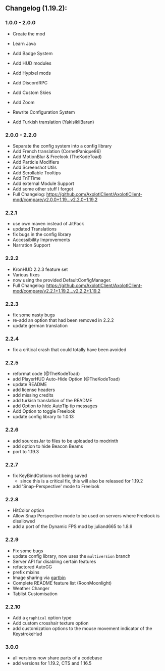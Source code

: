 ## Changelog (1.19.2):

### 1.0.0 - 2.0.0

- Create the mod
- Learn Java
- Add Badge System
- Add HUD modules
- Add Hypixel mods
- Add DiscordRPC
- Add Custom Skies
- Add Zoom
- Rewrite Configuration System

- Add Turkish translation (YakisikliBaran)

### 2.0.0 - 2.2.0

- Separate the config system into a config library
- Add French translation (CornetPanique86)
- Add MotionBlur & Freelook (TheKodeToad)
- Add Particle Modifiers
- Add Screenshot Utils
- Add Scrollable Tooltips
- Add TnTTime
- Add external Module Support
- Add some other stuff I forgot
- Full Changelog: https://github.com/AxolotlClient/AxolotlClient-mod/compare/v2.0.0+1.19...v2.2.0+1.19.2

### 2.2.1

- use own maven instead of JitPack
- updated Translations
- fix bugs in the config library
- Accessibility Improvements
- Narration Support

### 2.2.2

- KronHUD 2.2.3 feature set
- Various fixes
- now using the provided DefaultConfigManager.
- Full Changelog: https://github.com/AxolotlClient/AxolotlClient-mod/compare/v2.2.1+1.19.2...v2.2.2+1.19.2

### 2.2.3

- fix some nasty bugs
- re-add an option that had been removed in 2.2.2
- update german translation

### 2.2.4

- fix a critical crash that could totally have been avoided

### 2.2.5

- reformat code (@TheKodeToad)
- add PlayerHUD Auto-Hide Option (@TheKodeToad)
- update README
- add license headers
- add missing credits
- add turkish translation of the README
- add Option to hide AutoTip tip messages
- Add Option to toggle Freelook
- update config library to 1.0.13

### 2.2.6

- add sourcesJar to files to be uploaded to modrinth
- add option to hide Beacon Beams
- port to 1.19.3

### 2.2.7

- fix KeyBindOptions not being saved
  - since this is a critical fix, this will also be released for 1.19.2
- add 'Snap-Perspective' mode to Freelook

### 2.2.8

- HitColor option
- Allow Snap Perspective mode to be used on servers where Freelook is disallowed
- add a port of the Dynamic FPS mod by juliand665 to 1.8.9

### 2.2.9

- Fix some bugs
- update config library, now uses the `multiversion` branch
- Server API for disabling certain features
- refactored AutoGG
- prefix mixins
- Image sharing via [gartbin](https://bin.gart.sh)
- Complete README feature list (RoonMoonlight)
- Weather Changer
- Tablist Customisation

### 2.2.10

- Add a `graphical` option type
- Add custom crosshair texture option
- add customization options to the mouse movement indicator of the KeystrokeHud

### 3.0.0

- all versions now share parts of a codebase
- add versions for 1.19.2, CTS and 1.16.5

